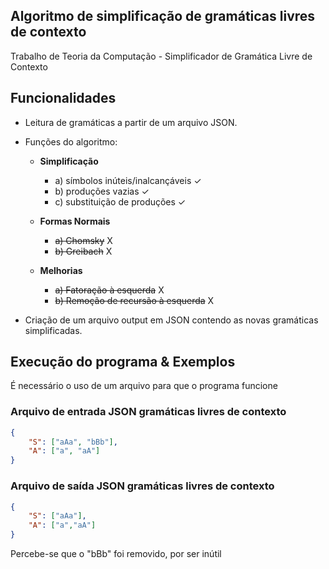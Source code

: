 ## Algoritmo de simplificação de gramáticas livres de contexto

Trabalho de Teoria da Computação - Simplificador de Gramática Livre de Contexto

## Funcionalidades

- Leitura de gramáticas a partir de um arquivo JSON.

- Funções do algoritmo:
  - **Simplificação**
    - a) símbolos inúteis/inalcançáveis ✓
    - b) produções vazias ✓
    - c) substituição de produções ✓

  - **Formas Normais**
    - ~~a) Chomsky~~ X
    - ~~b) Greibach~~ X
  - **Melhorias**
    - ~~a) Fatoração à esquerda~~ X
    - ~~b) Remoção de recursão à esquerda~~ X

- Criação de um arquivo output em JSON contendo as novas gramáticas simplificadas.

## Execução do programa & Exemplos

É necessário o uso de um arquivo para que o programa funcione

### Arquivo de entrada JSON gramáticas livres de contexto

```json
{
    "S": ["aAa", "bBb"],
    "A": ["a", "aA"]
}
```

### Arquivo de saída JSON gramáticas livres de contexto

```json
{
    "S": ["aAa"],
    "A": ["a","aA"]
}
```

Percebe-se que o "bBb" foi removido, por ser inútil

